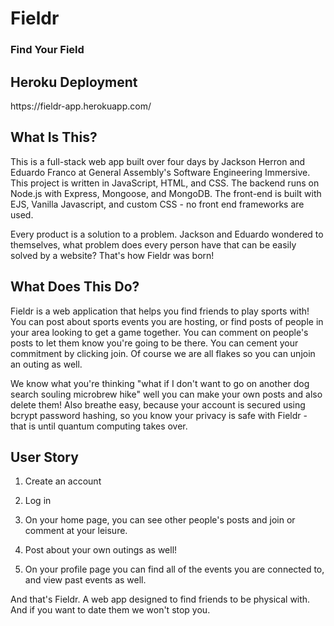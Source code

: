 <h1>Fieldr</h1>
<h3>Find Your Field</h3>

<h2>Heroku Deployment</h2>
https://fieldr-app.herokuapp.com/


<h2>What Is This?</h2>
This is a full-stack web app built over four days by Jackson Herron and Eduardo Franco at General Assembly's Software Engineering Immersive. This project is written in JavaScript, HTML, and CSS. The backend runs on Node.js with Express, Mongoose, and MongoDB. The front-end is built with EJS, Vanilla Javascript, and custom CSS - no front end frameworks are used.


Every product is a solution to a problem. Jackson and Eduardo wondered to themselves, what problem does every person have that can be easily solved by a website? That's how Fieldr was born! 

<h2>What Does This Do?</h2>
Fieldr is a web application that helps you find friends to play sports with! You can post about sports events you are hosting, or find posts of people in your area looking to get a game together. You can comment on people's posts to let them know you're going to be there. You can cement your commitment by clicking join. Of course we are all flakes so you can unjoin an outing as well. 

We know what you're thinking "what if I don't want to go on another dog search souling microbrew hike" well you can make your own posts and also delete them! Also breathe easy, because your account is secured using bcrypt password hashing, so you know your privacy is safe with Fieldr - that is until quantum computing takes over.

<h2>User Story</h2>

1. Create an account

2. Log in

3. On your home page, you can see other people's posts and join or comment at your leisure.

4. Post about your own outings as well!

5. On your profile page you can find all of the events you are connected to, and view past events as well.

And that's Fieldr. A web app designed to find friends to be physical with. And if you want to date them we won't stop you.


